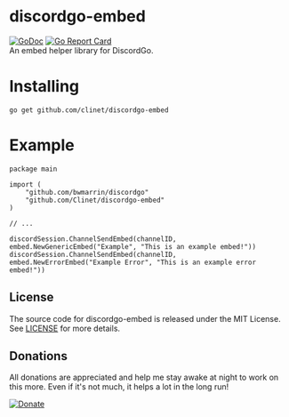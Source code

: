 # discordgo-embed
[![GoDoc](https://godoc.org/github.com/Clinet/discordgo-embed?status.svg)](https://godoc.org/github.com/Clinet/discordgo-embed)
[![Go Report Card](https://goreportcard.com/badge/github.com/Clinet/discordgo-embed)](https://goreportcard.com/report/github.com/Clinet/discordgo-embed)
<br/>
An embed helper library for DiscordGo.

# Installing
`go get github.com/clinet/discordgo-embed`

# Example
```
package main

import (
    "github.com/bwmarrin/discordgo"
    "github.com/Clinet/discordgo-embed"
)

// ...

discordSession.ChannelSendEmbed(channelID, embed.NewGenericEmbed("Example", "This is an example embed!"))
discordSession.ChannelSendEmbed(channelID, embed.NewErrorEmbed("Example Error", "This is an example error embed!"))
```

## License
The source code for discordgo-embed is released under the MIT License. See [LICENSE](https://raw.githubusercontent.com/clinet/discordgo-embed/master/LICENSE) for more details.

## Donations
All donations are appreciated and help me stay awake at night to work on this more. Even if it's not much, it helps a lot in the long run!

[![Donate](https://img.shields.io/badge/Donate-PayPal-green.svg)](https://paypal.me/JoshuaDoes)
